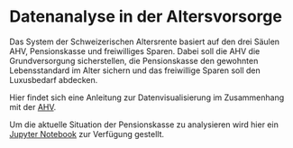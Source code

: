 # Datenanalyse in der Altersvorsorge

Das System der Schweizerischen Altersrente basiert auf den drei Säulen
AHV, Pensionskasse und freiwilliges Sparen. Dabei soll die AHV die
Grundversorgung sicherstellen, die Pensionskasse den gewohnten
Lebensstandard im Alter sichern und das freiwillige Sparen soll den
Luxusbedarf abdecken.

Hier findet sich eine Anleitung zur Datenvisualisierung im
Zusammenhang mit der 
[AHV](ahv.md).

Um die aktuelle Situation der Pensionskasse zu analysieren wird hier ein
[Jupyter Notebook](pensionskasse_muloe.ipynb)
zur Verfügung gestellt.